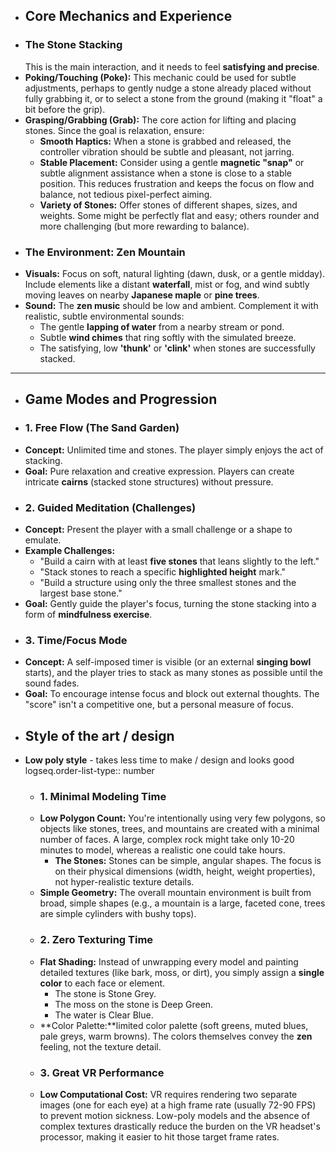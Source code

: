 - ## Core Mechanics and Experience
- ### The Stone Stacking
  This is the main interaction, and it needs to feel **satisfying and precise**.  
- **Poking/Touching (Poke):** This mechanic could be used for subtle adjustments, perhaps to gently nudge a stone already placed without fully grabbing it, or to select a stone from the ground (making it "float" a bit before the grip).
- **Grasping/Grabbing (Grab):** The core action for lifting and placing stones. Since the goal is relaxation, ensure:
	- **Smooth Haptics:** When a stone is grabbed and released, the controller vibration should be subtle and pleasant, not jarring.
	- **Stable Placement:** Consider using a gentle **magnetic "snap"** or subtle alignment assistance when a stone is close to a stable position. This reduces frustration and keeps the focus on flow and balance, not tedious pixel-perfect aiming.
	- **Variety of Stones:** Offer stones of different shapes, sizes, and weights. Some might be perfectly flat and easy; others rounder and more challenging (but more rewarding to balance).
- ### The Environment: Zen Mountain
- **Visuals:** Focus on soft, natural lighting (dawn, dusk, or a gentle midday). Include elements like a distant **waterfall**, mist or fog, and wind subtly moving leaves on nearby **Japanese maple** or **pine trees**.
- **Sound:** The **zen music** should be low and ambient. Complement it with realistic, subtle environmental sounds:
	- The gentle **lapping of water** from a nearby stream or pond.
	- Subtle **wind chimes** that ring softly with the simulated breeze.
	- The satisfying, low **'thunk'** or **'clink'** when stones are successfully stacked.
	    
---
- ## Game Modes and Progression
- ### 1. Free Flow (The Sand Garden)
- **Concept:** Unlimited time and stones. The player simply enjoys the act of stacking.
- **Goal:** Pure relaxation and creative expression. Players can create intricate **cairns** (stacked stone structures) without pressure.
- ### 2. Guided Meditation (Challenges)
- **Concept:** Present the player with a small challenge or a shape to emulate.
- **Example Challenges:**
	- "Build a cairn with at least **five stones** that leans slightly to the left."
	- "Stack stones to reach a specific **highlighted height** mark."
	- "Build a structure using only the three smallest stones and the largest base stone."
- **Goal:** Gently guide the player's focus, turning the stone stacking into a form of **mindfulness exercise**.
- ### 3. Time/Focus Mode
- **Concept:** A self-imposed timer is visible (or an external **singing bowl** starts), and the player tries to stack as many stones as possible until the sound fades.
- **Goal:** To encourage intense focus and block out external thoughts. The "score" isn't a competitive one, but a personal measure of focus.
- ## Style of the art / design
- **Low poly style** - takes less time to make / design and looks good
  logseq.order-list-type:: number
	- ### 1. Minimal Modeling Time
	- **Low Polygon Count:** You're intentionally using very few polygons, so objects like stones, trees, and mountains are created with a minimal number of faces. A large, complex rock might take only 10-20 minutes to model, whereas a realistic one could take hours.
		- **The Stones:** Stones can be simple, angular shapes. The focus is on their physical dimensions (width, height, weight properties), not hyper-realistic texture details.
	- **Simple Geometry:** The overall mountain environment is built from broad, simple shapes (e.g., a mountain is a large, faceted cone, trees are simple cylinders with bushy tops).
	- ### 2. Zero Texturing Time
	- **Flat Shading:** Instead of unwrapping every model and painting detailed textures (like bark, moss, or dirt), you simply assign a **single color** to each face or element.
		- The stone is Stone Grey.
		- The moss on the stone is Deep Green.
		- The water is Clear Blue.
	- **Color Palette:**limited color palette (soft greens, muted blues, pale greys, warm browns). The colors themselves convey the **zen** feeling, not the texture detail.
	- ### 3. Great VR Performance
	- **Low Computational Cost:** VR requires rendering two separate images (one for each eye) at a high frame rate (usually 72-90 FPS) to prevent motion sickness. Low-poly models and the absence of complex textures drastically reduce the burden on the VR headset's processor, making it easier to hit those target frame rates.